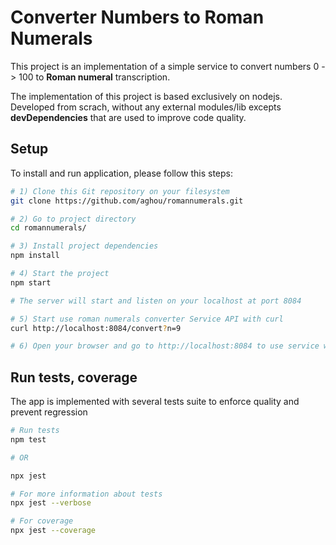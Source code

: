 # Converter Numbers to Roman Numerals

This project is an implementation of a simple service to convert
numbers 0 -> 100 to **Roman numeral** transcription.

The implementation of this project is based exclusively on nodejs.
Developed from scrach, without any external modules/lib
excepts **devDependencies** that are used to improve code quality.

## Setup

To install and run application, please follow this steps:

```sh
# 1) Clone this Git repository on your filesystem
git clone https://github.com/aghou/romannumerals.git

# 2) Go to project directory
cd romannumerals/

# 3) Install project dependencies
npm install

# 4) Start the project
npm start

# The server will start and listen on your localhost at port 8084

# 5) Start use roman numerals converter Service API with curl
curl http://localhost:8084/convert?n=9

# 6) Open your browser and go to http://localhost:8084 to use service with frontend interface

```

## Run tests, coverage

The app is implemented with several tests suite to enforce quality and prevent regression

```sh
# Run tests
npm test

# OR

npx jest

# For more information about tests
npx jest --verbose

# For coverage
npx jest --coverage

```
